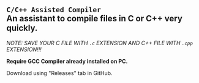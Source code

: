 `C/C++ Assisted Compiler`<br>
An assistant to compile files in C or C++ very quickly.
---------------------------------------------------------

*NOTE: SAVE YOUR C FILE WITH `.c` EXTENSION AND C++ FILE WITH `.cpp` EXTENSION!!!*

**Require GCC Compiler already installed on PC.**

Download using "Releases" tab in GitHub.
